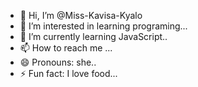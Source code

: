 - 👋 Hi, I’m @Miss-Kavisa-Kyalo
- 👀 I’m interested in learning programing...
- 🌱 I’m currently learning JavaScript..
- 📫 How to reach me ...
- 😄 Pronouns: she..
- ⚡ Fun fact: I love food...

<!---
Miss-Kavisa-Kyalo/Miss-Kavisa-Kyalo is a ✨ special ✨ repository because its `README.md` (this file) appears on your GitHub profile.
You can click the Preview link to take a look at your changes.
--->
